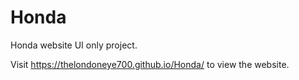 # Honda

Honda website UI only project.

 Visit https://thelondoneye700.github.io/Honda/ to view the website.
